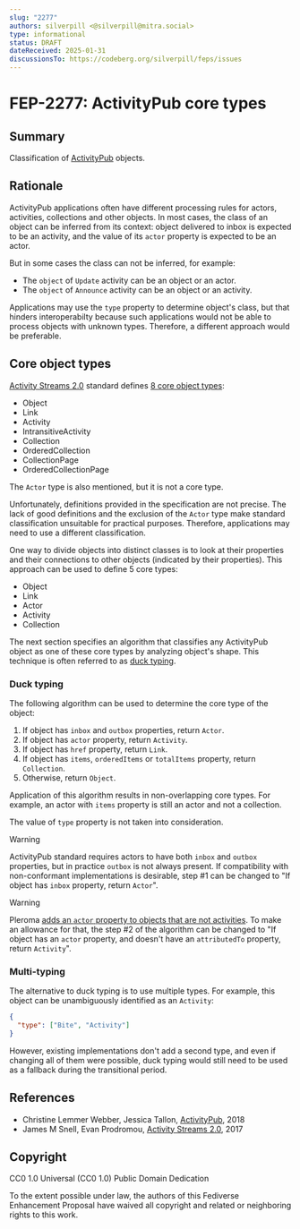 ```yaml
---
slug: "2277"
authors: silverpill <@silverpill@mitra.social>
type: informational
status: DRAFT
dateReceived: 2025-01-31
discussionsTo: https://codeberg.org/silverpill/feps/issues
---
```

# FEP-2277: ActivityPub core types

## Summary

Classification of [ActivityPub] objects.

## Rationale

ActivityPub applications often have different processing rules for actors, activities, collections and other objects. In most cases, the class of an object can be inferred from its context: object delivered to inbox is expected to be an activity, and the value of its `actor` property is expected to be an actor.

But in some cases the class can not be inferred, for example:

- The `object` of `Update` activity can be an object or an actor.
- The `object` of `Announce` activity can be an object or an activity.

Applications may use the `type` property to determine object's class, but that hinders interoperabilty because such applications would not be able to process objects with unknown types. Therefore, a different approach would be preferable.

## Core object types

[Activity Streams 2.0][ActivityStreams] standard defines [8 core object types](https://www.w3.org/TR/activitystreams-core/#model):

- Object
- Link
- Activity
- IntransitiveActivity
- Collection
- OrderedCollection
- CollectionPage
- OrderedCollectionPage

The `Actor` type is also mentioned, but it is not a core type.

Unfortunately, definitions provided in the specification are not precise. The lack of good definitions and the exclusion of the `Actor` type make standard classification unsuitable for practical purposes. Therefore, applications may need to use a different classification.

One way to divide objects into distinct classes is to look at their properties and their connections to other objects (indicated by their properties). This approach can be used to define 5 core types:

- Object
- Link
- Actor
- Activity
- Collection

The next section specifies an algorithm that classifies any ActivityPub object as one of these core types by analyzing object's shape. This technique is often referred to as [duck typing][DuckTyping].

### Duck typing

The following algorithm can be used to determine the core type of the object:

1. If object has `inbox` and `outbox` properties, return `Actor`.
1. If object has `actor` property, return `Activity`.
1. If object has `href` property, return `Link`.
1. If object has `items`, `orderedItems` or `totalItems` property, return `Collection`.
1. Otherwise, return `Object`.

Application of this algorithm results in non-overlapping core types. For example, an actor with `items` property is still an actor and not a collection.

The value of `type` property is not taken into consideration.

>[!WARNING]
>ActivityPub standard requires actors to have both `inbox` and `outbox` properties, but in practice `outbox` is not always present. If compatibility with non-conformant implementations is desirable, step #1 can be changed to "If object has `inbox` property, return `Actor`".

>[!WARNING]
>Pleroma [adds an `actor` property to objects that are not activities](https://git.pleroma.social/pleroma/pleroma/-/issues/3269). To make an allowance for that, the step #2 of the algorithm can be changed to "If object has an `actor` property, and doesn't have an `attributedTo` property, return `Activity`".

### Multi-typing

The alternative to duck typing is to use multiple types. For example, this object can be unambiguously identified as an `Activity`:

```json
{
  "type": ["Bite", "Activity"]
}
```

However, existing implementations don't add a second type, and even if changing all of them were possible, duck typing would still need to be used as a fallback during the transitional period.

## References

- Christine Lemmer Webber, Jessica Tallon, [ActivityPub][ActivityPub], 2018
- James M Snell, Evan Prodromou, [Activity Streams 2.0][ActivityStreams], 2017

[ActivityPub]: https://www.w3.org/TR/activitypub/
[ActivityStreams]: https://www.w3.org/TR/activitystreams-core/
[DuckTyping]: https://en.wikipedia.org/wiki/Duck_typing

## Copyright

CC0 1.0 Universal (CC0 1.0) Public Domain Dedication

To the extent possible under law, the authors of this Fediverse Enhancement Proposal have waived all copyright and related or neighboring rights to this work.
